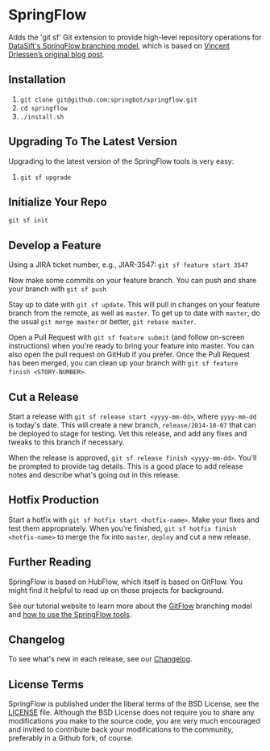 SpringFlow
=======

Adds the 'git sf' Git extension to provide high-level repository operations
for [DataSift's SpringFlow branching model](http://datasift.github.com/gitflow/), which is based on [Vincent Driessen’s original blog post](http://nvie.com/posts/a-successful-git-branching-model/).

Installation
------------

1. `git clone git@github.com:springbot/springflow.git`
2. `cd springflow`
3. `./install.sh`

Upgrading To The Latest Version
-------------------------------

Upgrading to the latest version of the SpringFlow tools is very easy:

1. `git sf upgrade`

Initialize Your Repo
--------------------
`git sf init`

Develop a Feature
---------------
Using a JIRA ticket number, e.g., JIAR-3547:
`git sf feature start 3547`

Now make some commits on your feature branch. You can push and share your branch with `git sf push`

Stay up to date with `git sf update`. This will pull in changes on your feature branch from the remote, as well as `master`. To get up to date with `master`, do the usual `git merge master` or better, `git rebase master`.

Open a Pull Request with `git sf feature submit` (and follow on-screen instructions) when you're ready to bring your feature into master. You can also open the pull request on GitHub if you prefer. Once the Pull Request has been merged, you can clean up your branch with `git sf feature finish <STORY-NUMBER>`.

Cut a Release
-------------
Start a release with `git sf release start <yyyy-mm-dd>`, where `yyyy-mm-dd` is today's date. This will create a new branch, `release/2014-10-07` that can be deployed to stage for testing. Vet this release, and add any fixes and tweaks to this branch if necessary.

When the release is approved, `git sf release finish <yyyy-mm-dd>`. You'll be prompted to provide tag details. This is a good place to add release notes and describe what's going out in this release.

Hotfix Production
-----------------
Start a hotfix with `git sf hotfix start <hotfix-name>`. Make your fixes and test them appropriately. When you're finished, `git sf hotfix finish <hotfix-name>` to merge the fix into `master`, `deploy` and cut a new release.

Further Reading
---------------
SpringFlow is based on HubFlow, which itself is based on GitFlow. You might find it helpful to read up on those projects for background.

See our tutorial website to learn more about the [GitFlow](http://datasift.github.com/gitflow/IntroducingGitFlow.html) branching model and [how to use the SpringFlow tools](http://datasift.github.com/gitflow/GitFlowForGitHub.html).

Changelog
---------

To see what's new in each release, see our [Changelog](http://datasift.github.com/gitflow/ChangeLog.html).

License Terms
-------------
SpringFlow is published under the liberal terms of the BSD License, see the
[LICENSE](LICENSE) file. Although the BSD License does not require you to share
any modifications you make to the source code, you are very much encouraged and
invited to contribute back your modifications to the community, preferably
in a Github fork, of course.
